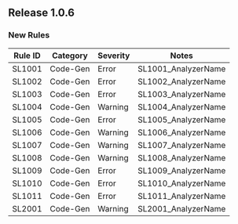 ﻿## Release 1.0.6

### New Rules
Rule ID | Category | Severity | Notes
--------|----------|----------|--------------------
SL1001  | Code-Gen |  Error   | SL1001_AnalyzerName
SL1002  | Code-Gen |  Error   | SL1002_AnalyzerName
SL1003  | Code-Gen |  Error   | SL1003_AnalyzerName
SL1004  | Code-Gen |  Warning | SL1004_AnalyzerName
SL1005  | Code-Gen |  Error   | SL1005_AnalyzerName
SL1006  | Code-Gen |  Warning | SL1006_AnalyzerName
SL1007  | Code-Gen |  Warning | SL1007_AnalyzerName
SL1008  | Code-Gen |  Warning | SL1008_AnalyzerName
SL1009  | Code-Gen |  Error   | SL1009_AnalyzerName
SL1010  | Code-Gen |  Error   | SL1010_AnalyzerName
SL1011  | Code-Gen |  Error   | SL1011_AnalyzerName
SL2001  | Code-Gen |  Warning | SL2001_AnalyzerName
